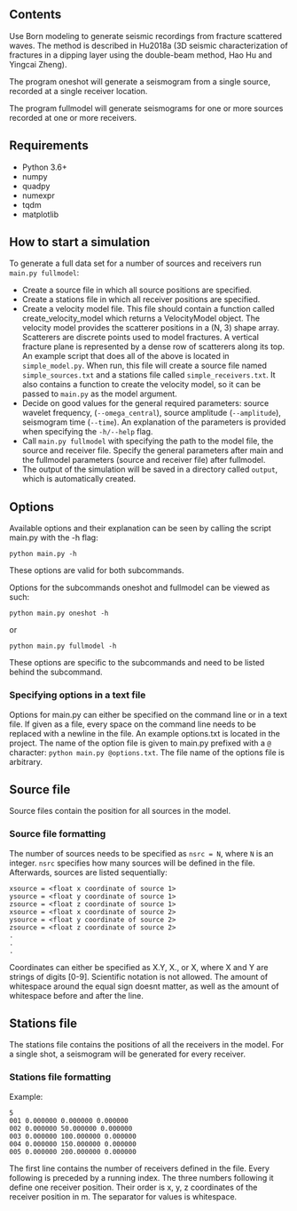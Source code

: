 ## Contents

Use Born modeling to generate seismic recordings from fracture scattered waves.
The method is described in Hu2018a (3D seismic characterization of fractures in
a dipping layer using the double-beam method, Hao Hu and Yingcai Zheng).

The program oneshot will generate a seismogram from a single source, recorded at a single
receiver location.

The program fullmodel will generate seismograms for one or more sources recorded at one
or more receivers.

## Requirements

 - Python 3.6+
 - numpy
 - quadpy
 - numexpr
 - tqdm
 - matplotlib

## How to start a simulation

To generate a full data set for a number of sources and receivers run `main.py fullmodel`:

 - Create a source file in which all source positions are specified.
 - Create a stations file in which all receiver positions are specified.
 - Create a velocity model file. This file should contain a function called
   create_velocity_model which returns a VelocityModel object. The velocity model
   provides the scatterer positions in a (N, 3) shape array. Scatterers are
   discrete points used to model fractures. A vertical fracture plane is
   represented by a dense row of scatterers along its top.  
   An example script that does all of the above is located in `simple_model.py`. When run, this file will create a source file named `simple_sources.txt` and a stations file called `simple_receivers.txt`. It also contains a function to create the velocity model, so it can be passed to `main.py` as the model argument.
 - Decide on good values for the general required parameters: source wavelet frequency, (`--omega_central`), source amplitude (`--amplitude`),
   seismogram time (`--time`). An explanation of the parameters is provided when specifying the `-h/--help` flag.
 - Call `main.py fullmodel` with specifying the path to the model file, the source and receiver file.
   Specify the general parameters after main and the fullmodel parameters (source and receiver file) after fullmodel.
 - The output of the simulation will be saved in a directory called `output`, which is automatically created.

## Options

Available options and their explanation can be seen by calling the script main.py
with the -h flag:
```
python main.py -h
```
These options are valid for both subcommands.

Options for the subcommands oneshot and fullmodel can be viewed as such:
```
python main.py oneshot -h
```
or
```
python main.py fullmodel -h
```
These options are specific to the subcommands and need to be listed behind the
subcommand.

### Specifying options in a text file

Options for main.py can either be specified on the command line or in a text file.
If given as a file, every space on the command line needs to be replaced with a newline
in the file. An example options.txt is located in the project. The name of the option 
file is given to main.py prefixed with a `@` character: `python main.py @options.txt`.
The file name of the options file is arbitrary.

## Source file

Source files contain the position for all sources in the model.

### Source file formatting

The number of sources needs to be specified as `nsrc = N`, where `N` is an
integer. `nsrc` specifies how many sources will be defined in the file.
Afterwards, sources are listed sequentially:
```
xsource = <float x coordinate of source 1>
ysource = <float y coordinate of source 1>
zsource = <float z coordinate of source 1>
xsource = <float x coordinate of source 2>
ysource = <float y coordinate of source 2>
zsource = <float z coordinate of source 2>
.
.
.
```
Coordinates can either be specified as X.Y, X., or X, where X and Y are strings
of digits [0-9]. Scientific notation is not allowed.
The amount of whitespace around the equal sign doesnt matter, as well as the
amount of whitespace before and after the line.

## Stations file

The stations file contains the positions of all the receivers in the model. For
a single shot, a seismogram will be generated for every receiver.

### Stations file formatting

Example:
```
5
001 0.000000 0.000000 0.000000
002 0.000000 50.000000 0.000000
003 0.000000 100.000000 0.000000
004 0.000000 150.000000 0.000000
005 0.000000 200.000000 0.000000
```

The first line contains the number of receivers defined in the file. Every
following is preceded by a running index. The three numbers following it define
one receiver position. Their order is x, y, z coordinates of the receiver
position in m. The separator for values is whitespace.
